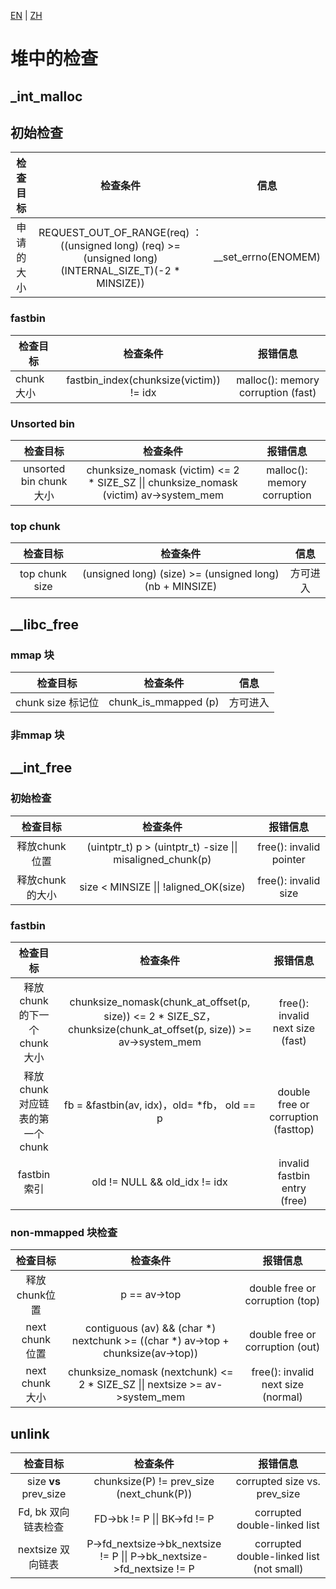 [EN](./ptmalloc_check.md) | [ZH](./ptmalloc_check-zh.md)
# 堆中的检查

## _int_malloc

## 初始检查

| 检查目标  |                   检查条件                   |         信息          |
| :---: | :--------------------------------------: | :-----------------: |
| 申请的大小 | REQUEST_OUT_OF_RANGE(req) ：((unsigned long) (req) >= (unsigned long) (INTERNAL_SIZE_T)(-2 * MINSIZE)) | __set_errno(ENOMEM) |

### fastbin

| 检查目标     |                  检查条件                   |                报错信息                |
| -------- | :-------------------------------------: | :--------------------------------: |
| chunk 大小 | fastbin_index(chunksize(victim)) != idx | malloc(): memory corruption (fast) |

### Unsorted bin

|         检查目标          |                   检查条件                   |            报错信息             |
| :-------------------: | :--------------------------------------: | :-------------------------: |
| unsorted bin chunk 大小 | chunksize_nomask (victim) <= 2 * SIZE_SZ \|\| chunksize_nomask (victim)  av->system_mem | malloc(): memory corruption |



### top chunk

|      检查目标      |                   检查条件                   |  信息  |
| :------------: | :--------------------------------------: | :--: |
| top chunk size | (unsigned long) (size) >= (unsigned long) (nb + MINSIZE) | 方可进入 |



## __libc_free

### mmap 块

|      检查目标      |         检查条件         |  信息  |
| :------------: | :------------------: | :--: |
| chunk size 标记位 | chunk_is_mmapped (p) | 方可进入 |

### 非mmap 块

## __int_free

### 初始检查

|    检查目标    |                   检查条件                   |          报错信息           |
| :--------: | :--------------------------------------: | :---------------------: |
| 释放chunk位置  | (uintptr_t) p > (uintptr_t) -size \|\| misaligned_chunk(p) | free(): invalid pointer |
| 释放chunk的大小 |  size < MINSIZE \|\| !aligned_OK(size)   |  free(): invalid size   |

### fastbin

|         检查目标          |                   检查条件                   |                报错信息                 |
| :-------------------: | :--------------------------------------: | :---------------------------------: |
|  释放chunk的下一个chunk大小   | chunksize_nomask(chunk_at_offset(p, size)) <= 2 * SIZE_SZ， chunksize(chunk_at_offset(p, size)) >= av->system_mem |  free(): invalid next size (fast)   |
| 释放 chunk对应链表的第一个chunk | fb = &fastbin(av, idx)，old= *fb， old == p | double free or corruption (fasttop) |
|       fastbin索引       |      old != NULL && old_idx != idx       |    invalid fastbin entry (free)     |

### non-mmapped 块检查

|     检查目标      |                   检查条件                   |                报错信息                |
| :-----------: | :--------------------------------------: | :--------------------------------: |
|   释放chunk位置   |               p == av->top               |  double free or corruption (top)   |
| next chunk 位置 | contiguous (av) && (char *) nextchunk  >= ((char *) av->top + chunksize(av->top)) |  double free or corruption (out)   |
| next chunk 大小 | chunksize_nomask (nextchunk) <= 2 * SIZE_SZ \|\|  nextsize >= av->system_mem | free(): invalid next size (normal) |

## unlink

|         检查目标          |                   检查条件                   |                   报错信息                   |
| :-------------------: | :--------------------------------------: | :--------------------------------------: |
| size **vs** prev_size | chunksize(P) != prev_size (next_chunk(P)) |       corrupted size vs. prev_size       |
|     Fd, bk 双向链表检查     |       FD->bk != P \|\| BK->fd != P       |       corrupted double-linked list       |
|     nextsize 双向链表     | P->fd_nextsize->bk_nextsize != P \|\| P->bk_nextsize->fd_nextsize != P | corrupted double-linked list (not small) |

